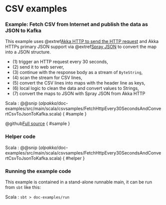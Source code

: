 # CSV examples

### Example: Fetch CSV from Internet and publish the data as JSON to Kafka

This example uses 
@extref[Akka HTTP to send the HTTP request](akka-http-docs:scala/http/client-side/connection-level.html#opening-http-connections) 
and Akka HTTPs primary JSON support
via @extref[Spray JSON](akka-http-docs:scala/http/common/json-support.html#spray-json-support) 
to convert the map into a JSON structure. 

- (1) trigger an HTTP request every 30 seconds,
- (2) send it to web server,
- (3) continue with the response body as a stream of `ByteString`,
- (4) scan the stream for CSV lines,
- (5) convert the CSV lines into maps with the header line as keys,
- (6) local logic to clean the data and convert values to Strings,
- (7) convert the maps to JSON with Spray JSON from Akka HTTP

Scala
: @@snip ($alpakka$/doc-examples/src/main/scala/csvsamples/FetchHttpEvery30SecondsAndConvertCsvToJsonToKafka.scala) { #sample }

@github[Full source](/doc-examples/src/main/scala/csvsamples/FetchHttpEvery30SecondsAndConvertCsvToJsonToKafka.scala) { #sample }

### Helper code

Scala
: @@snip ($alpakka$/doc-examples/src/main/scala/csvsamples/FetchHttpEvery30SecondsAndConvertCsvToJsonToKafka.scala) { #helper }


### Running the example code

This example is contained in a stand-alone runnable main, it can be run
 from `sbt` like this:
 

Scala
:   ```
    sbt
    > doc-examples/run
    ```
